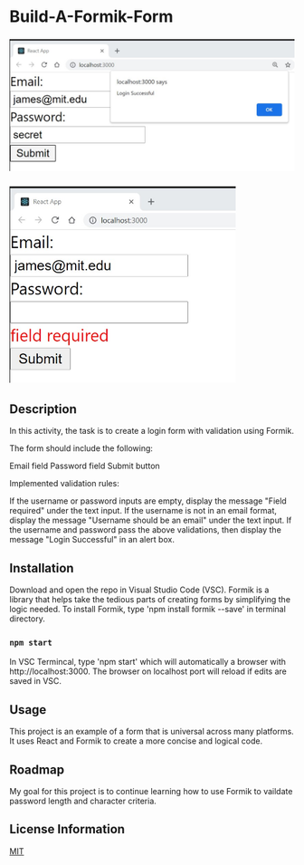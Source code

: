 # Build-A-Formik-Form

### <div align="left"><img src= "Formik1.jpg" width='600'/></div>

### <div align="left"><img src= "Formik2.jpg" width='400'/></div>

## Description
In this activity, the task is to create a login form with validation using Formik.

The form should include the following:

Email field
Password field
Submit button

Implemented validation rules:

If the username or password inputs are empty, display the message "Field required" under the text input.
If the username is not in an email format, display the message "Username should be an email" under the text input.
If the username and password pass the above validations, then display the message "Login Successful" in an alert box.

## Installation 
Download and open the repo in Visual Studio Code (VSC).  Formik is a library that helps take the tedious parts of creating forms by simplifying the logic needed. To install Formik, type 'npm install formik --save' in terminal directory. 

### `npm start`

In VSC Termincal, type 'npm start' which will automatically a browser with http://localhost:3000.  The browser on localhost port will reload if edits are saved in VSC.

## Usage
This project is an example of a form that is universal across many platforms. It uses React and Formik to create a more concise and logical code.

## Roadmap
My goal for this project is to continue learning how to use Formik to vaildate password length and character criteria.

## License Information
[MIT](https://choosealicense.com/licenses/mit/)
